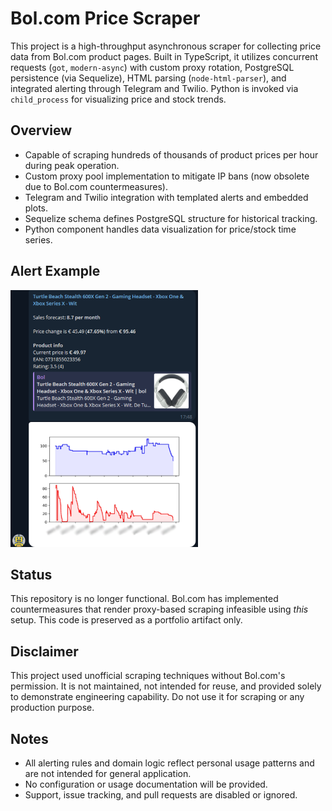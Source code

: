 # Bol.com Price Scraper

This project is a high-throughput asynchronous scraper for collecting price data from Bol.com product pages. Built in TypeScript, it utilizes concurrent requests (`got`, `modern-async`) with custom proxy rotation, PostgreSQL persistence (via Sequelize), HTML parsing (`node-html-parser`), and integrated alerting through Telegram and Twilio. Python is invoked via `child_process` for visualizing price and stock trends.

## Overview

- Capable of scraping hundreds of thousands of product prices per hour during peak operation.
- Custom proxy pool implementation to mitigate IP bans (now obsolete due to Bol.com countermeasures).
- Telegram and Twilio integration with templated alerts and embedded plots.
- Sequelize schema defines PostgreSQL structure for historical tracking.
- Python component handles data visualization for price/stock time series.

## Alert Example

![Telegram Alert Example](resources/telegram.png)

## Status

This repository is no longer functional. Bol.com has implemented countermeasures that render proxy-based scraping infeasible using _this_ setup. This code is preserved as a portfolio artifact only.

## Disclaimer

This project used unofficial scraping techniques without Bol.com's permission. It is not maintained, not intended for reuse, and provided solely to demonstrate engineering capability. Do not use it for scraping or any production purpose.

## Notes

- All alerting rules and domain logic reflect personal usage patterns and are not intended for general application.
- No configuration or usage documentation will be provided.
- Support, issue tracking, and pull requests are disabled or ignored.
